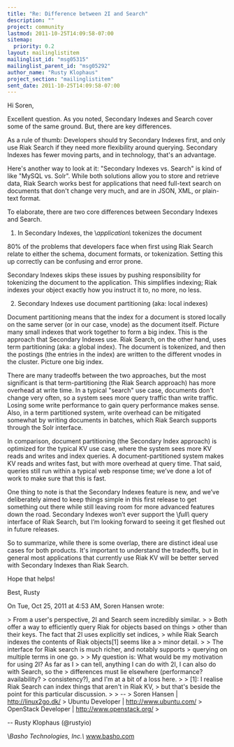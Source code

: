 ```yaml
---
title: "Re: Difference between 2I and Search"
description: ""
project: community
lastmod: 2011-10-25T14:09:58-07:00
sitemap:
  priority: 0.2
layout: mailinglistitem
mailinglist_id: "msg05315"
mailinglist_parent_id: "msg05292"
author_name: "Rusty Klophaus"
project_section: "mailinglistitem"
sent_date: 2011-10-25T14:09:58-07:00
---
```



Hi Soren,

Excellent question. As you noted, Secondary Indexes and Search cover some of
the same ground. But, there are key differences.

As a rule of thumb: Developers should try Secondary Indexes first, and only
use Riak Search if they need more flexibility around querying. Secondary
Indexes has fewer moving parts, and in technology, that's an advantage.

Here's another way to look at it: "Secondary Indexes vs. Search" is kind of
like "MySQL vs. Solr". While both solutions allow you to store and retrieve
data, Riak Search works best for applications that need full-text search on
documents that don't change very much, and are in JSON, XML, or plain-text
format.

To elaborate, there are two core differences between Secondary Indexes and
Search.

1. In Secondary Indexes, the \\*application\\* tokenizes the document

80% of the problems that developers face when first using Riak Search relate
to either the schema, document formats, or tokenization. Setting this up
correctly can be confusing and error prone.

Secondary Indexes skips these issues by pushing responsibility for
tokenizing the document to the application. This simplifies indexing; Riak
indexes your object exactly how you instruct it to, no more, no less.

2. Secondary Indexes use document partitioning (aka: local indexes)

Document partitioning means that the index for a document is stored locally
on the same server (or in our case, vnode) as the document itself. Picture
many small indexes that work together to form a big index. This is the
approach that Secondary Indexes use. Riak Search, on the other hand, uses
term partitioning (aka: a global index). The document is tokenized, and then
the postings (the entries in the index) are written to the different vnodes
in the cluster. Picture one big index.

There are many tradeoffs between the two approaches, but the most
significant is that term-partitioning (the Riak Search approach) has more
overhead at write time. In a typical "search" use case, documents don't
change very often, so a system sees more query traffic than write traffic.
Losing some write performance to gain query performance makes sense. Also,
in a term partitioned system, write overhead can be mitigated somewhat by
writing documents in batches, which Riak Search supports through the Solr
interface.

In comparison, document partitioning (the Secondary Index approach) is
optimized for the typical KV use case, where the system sees more KV reads
and writes and index queries. A document-partitioned system makes KV reads
and writes fast, but with more overhead at query time. That said, queries
still run within a typical web response time; we’ve done a lot of work to
make sure that this is fast.

One thing to note is that the Secondary Indexes feature is new, and we’ve
deliberately aimed to keep things simple in this first release to get
something out there while still leaving room for more advanced features down
the road. Secondary Indexes won’t ever support the \\*full\\* query interface of
Riak Search, but I’m looking forward to seeing it get fleshed out in future
releases.

So to summarize, while there is some overlap, there are distinct ideal use
cases for both products. It's important to understand the tradeoffs, but in
general most applications that currently use Riak KV will be better served
with Secondary Indexes than Riak Search.

Hope that helps!

Best,
Rusty

On Tue, Oct 25, 2011 at 4:53 AM, Soren Hansen  wrote:

&gt; From a user's perspective, 2I and Search seem incredibly similar.
&gt;
&gt; Both offer a way to efficiently query Riak for objects based on things
&gt; other than their keys. The fact that 2I uses explicitly set indices,
&gt; while Riak Search indexes the contents of Riak objects[1] seems like a
&gt; minor detail.
&gt;
&gt; The interface for Riak search is much richer, and notably supports
&gt; querying on multiple terms in one go.
&gt;
&gt; My question is: What would be my motivation for using 2I? As far as I
&gt; can tell, anything I can do with 2I, I can also do with Search, so the
&gt; differences must lie elsewhere (performance? availability?
&gt; consistency?), and I'm at a bit of a loss here.
&gt;
&gt; [1]: I realise Riak Search can index things that aren't in Riak KV,
&gt; but that's beside the point for this particular discussion.
&gt;
&gt; --
&gt; Soren Hansen | http://linux2go.dk/
&gt; Ubuntu Developer | http://www.ubuntu.com/
&gt; OpenStack Developer | http://www.openstack.org/
&gt;


-- 
Rusty Klophaus (@rustyio)

\\*Basho Technologies, Inc.\\*
www.basho.com
